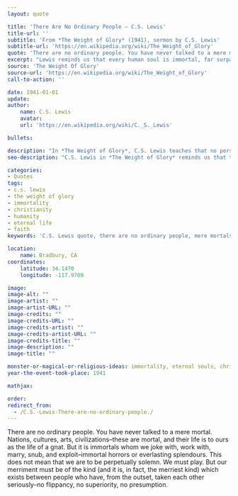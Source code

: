 ```yaml
---
layout: quote

title: 'There Are No Ordinary People – C.S. Lewis'
title-url: ''
subtitle: 'From *The Weight of Glory* (1941), sermon by C.S. Lewis'
subtitle-url: 'https://en.wikipedia.org/wiki/The_Weight_of_Glory'
quote: 'There are no ordinary people. You have never talked to a mere mortal.'
excerpt: "Lewis reminds us that every human soul is immortal, far surpassing nations and cultures in significance."
source: 'The Weight Of Glory'
source-url: 'https://en.wikipedia.org/wiki/The_Weight_of_Glory'
call-to-action: ''

date: 1941-01-01
update:
author:
    name: C.S. Lewis
    avatar: 
    url: 'https://en.wikipedia.org/wiki/C._S._Lewis'

bullets:

description: "In *The Weight of Glory*, C.S. Lewis teaches that no person is ordinary—every encounter is with an immortal soul destined for glory or ruin."
seo-description: "C.S. Lewis in *The Weight of Glory* reminds us that there are no ordinary people, only immortal souls we interact with daily."

categories:
- Quotes
tags:
- c.s. lewis
- the weight of glory
- immortality
- christianity
- humanity
- eternal life
- faith
keywords: 'C.S. Lewis quote, there are no ordinary people, mere mortals, The Weight of Glory sermon, immortality of souls, Christian teaching, eternal life, C.S. Lewis humanity'

location:
    name: Bradbury, CA
coordinates:
    latitude: 34.1470
    longitude: -117.9709

image:
image-alt: ""
image-artist: ""
image-artist-URL: ""
image-credits: ""
image-credits-URL: ""
image-credits-artist: ""
image-credits-artist-URL: ""
image-credits-title: ""
image-description: ""
image-title: ""

monster-or-magical-or-religious-ideas: immortality, eternal souls, christianity
year-the-event-took-place: 1941

mathjax: 

order: 
redirect_from:
  - /C.S.-Lewis-There-are-no-ordinary-people./
---
```

There are no ordinary people. You have never talked to a mere mortal. Nations,
  cultures, arts, civilizations–these are mortal, and their life is to ours as the
  life of a gnat. But it is immortals whom we joke with, work with, marry, snub, and
  exploit–immortal horrors or everlasting splendours. This does not mean that we are
  to be perpetually solemn. We must play. But our merriment must be of the kind (and
  it is, in fact, the merriest kind) which exists between people who have, from the
  outset, taken each other seriously–no flippancy, no superiority, no presumption.